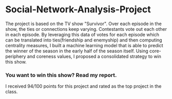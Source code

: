 # Social-Network-Analysis-Project

The project is based on the TV show "Survivor". Over each episode in the show, the ties or connections keep varying. Contestants vote out each other in each episode. By leveraging this data of votes for each episode which can be translated into ties(friendship and enemyship) and then computing centrality measures, I built a machine learning model that is able to predict the winner of the season in the early half of the season itself. Using core-periphery and coreness values, I proposed a consolidated strategy to win this show.

### You want to win this show? Read my report.

I received 94/100 points for this project and rated as the top project in the class.
